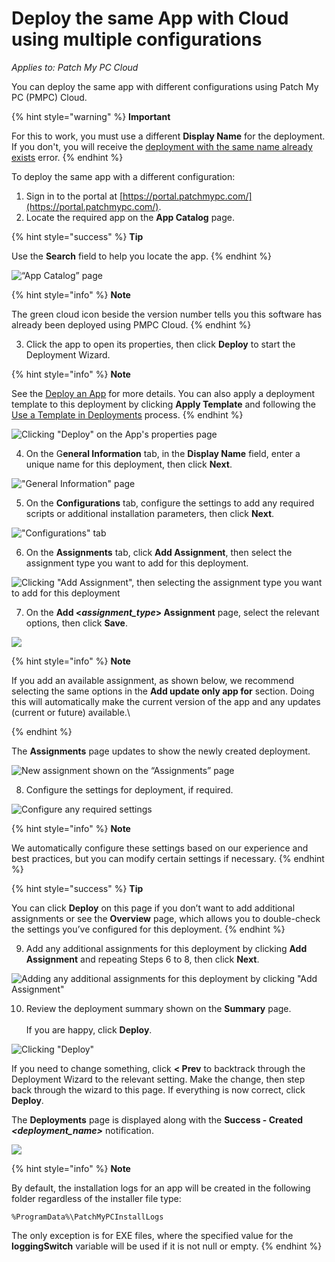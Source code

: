 # Deploy the same App with Cloud using multiple configurations

_Applies to: Patch My PC Cloud_

You can deploy the same app with different configurations using Patch My PC (PMPC) Cloud.

{% hint style="warning" %}
**Important**

For this to work, you must use a different **Display Name** for the deployment. If you don't, you will receive the [deployment with the same name already exists](../cloud-troubleshooting/troubleshooting-cloud-deployments/a-deployment-with-the-same-name-less-than-deployment_name-greater-than-already-exists-error-when-dep.md) error.
{% endhint %}

To deploy the same app with a different configuration:

1. Sign in to the portal at [https://portal.patchmypc.com/](https://portal.patchmypc.com/).
2. Locate the required app on the **App Catalog** page.

{% hint style="success" %}
**Tip**

Use the **Search** field to help you locate the app.
{% endhint %}

![“App Catalog” page](/_images/image-(741).png "“App Catalog” page")

{% hint style="info" %}
**Note**

The green cloud icon beside the version number tells you this software has already been deployed using PMPC Cloud.
{% endhint %}

3. Click the app to open its properties, then click **Deploy** to start the Deployment Wizard.

{% hint style="info" %}
**Note**

See the [Deploy an App](deploying-an-app-using-cloud/) for more details. You can also apply a deployment template to this deployment by clicking **Apply Template** and following the [Use a Template in Deployments](use-a-template-in-cloud-deployments.md) process.
{% endhint %}

![Clicking &#x22;Deploy&#x22; on the App&#x27;s properties page](/_images/image-(487).png "Clicking &#x22;Deploy&#x22; on the App&#x27;s properties page")

4. On the G**eneral Information** tab, in the **Display Name** field, enter a unique name for this deployment, then click **Next**.

![&#x22;General Information&#x22; page](/_images/image-(2615).png "&#x22;General Information&#x22; page")

5. On the **Configurations** tab, configure the settings to add any required scripts or additional installation parameters, then click **Next**.

![&#x22;Configurations&#x22; tab](/_images/image-(2616).png "&#x22;Configurations&#x22; tab")

6. On the **Assignments** tab, click **Add Assignment**, then select the assignment type you want to add for this deployment.

![Clicking &#x22;Add Assignment&#x22;, then selecting the assignment type you want to add for this deployment](/_images/image-(2617).png "Clicking &#x22;Add Assignment&#x22;, then selecting the assignment type you want to add for this deployment")

7. On the **Add <**_**assignment\_type**_**> Assignment** page, select the relevant options, then click **Save**.

![](/_images/image-(2618).png "")

{% hint style="info" %}
**Note**

If you add an available assignment, as shown below, we recommend selecting the same options in the **Add update only app for** section. Doing this will automatically make the current version of the app and any updates (current or future) available.\

{% endhint %}

The **Assignments** page updates to show the newly created deployment.

![New assignment shown on the “Assignments” page](/_images/image-(2619).png "New assignment shown on the “Assignments” page")

8. Configure the settings for deployment, if required.

![Configure any required settings](/_images/image-(2620).png "Configure any required settings")

{% hint style="info" %}
**Note**

We automatically configure these settings based on our experience and best practices, but you can modify certain settings if necessary.
{% endhint %}

{% hint style="success" %}
**Tip**

You can click **Deploy** on this page if you don’t want to add additional assignments or see the **Overview** page, which allows you to double-check the settings you’ve configured for this deployment.
{% endhint %}

9. Add any additional assignments for this deployment by clicking **Add Assignment** and repeating Steps 6 to 8, then click **Next**.

![Adding  any additional assignments for this deployment by clicking &#x22;Add Assignment&#x22;](/_images/image-(2621).png "Adding  any additional assignments for this deployment by clicking &#x22;Add Assignment&#x22;")

10. Review the deployment summary shown on the **Summary** page.\
    \
    If you are happy, click **Deploy**.

![Clicking &#x22;Deploy&#x22;](/_images/image-(2622).png "Clicking &#x22;Deploy&#x22;")

If you need to change something, click **< Prev** to backtrack through the Deployment Wizard to the relevant setting. Make the change, then step back through the wizard to this page. If everything is now correct, click **Deploy**.

The **Deployments** page is displayed along with the **Success - Created&#x20;**_**\<deployment\_name>**_ notification.

![](/_images/image-(2624).png "")

{% hint style="info" %}
**Note**

By default, the installation logs for an app will be created in the following folder regardless of the installer file type:

`%ProgramData%\PatchMyPCInstallLogs`

The only exception is for EXE files, where the specified value for the **loggingSwitch** variable will be used if it is not null or empty.
{% endhint %}
